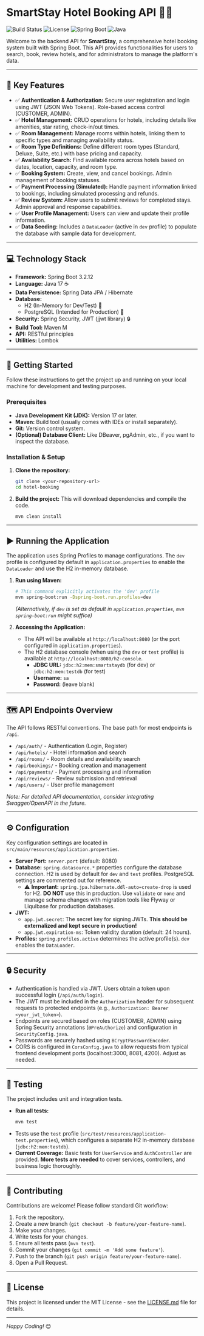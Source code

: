 # SmartStay Hotel Booking API 🏨✨

![Build Status](https://img.shields.io/badge/build-passing-brightgreen)
![License](https://img.shields.io/badge/license-MIT-blue)
![Spring Boot](https://img.shields.io/badge/Spring%20Boot-3.2.12-brightgreen)
![Java](https://img.shields.io/badge/Java-17-blue)

Welcome to the backend API for **SmartStay**, a comprehensive hotel booking system built with Spring Boot. This API provides functionalities for users to search, book, review hotels, and for administrators to manage the platform's data.

---

## 🌟 Key Features

*   ✅ **Authentication & Authorization:** Secure user registration and login using JWT (JSON Web Tokens). Role-based access control (CUSTOMER, ADMIN).
*   ✅ **Hotel Management:** CRUD operations for hotels, including details like amenities, star rating, check-in/out times.
*   ✅ **Room Management:** Manage rooms within hotels, linking them to specific types and managing availability status.
*   ✅ **Room Type Definitions:** Define different room types (Standard, Deluxe, Suite, etc.) with base pricing and capacity.
*   ✅ **Availability Search:** Find available rooms across hotels based on dates, location, capacity, and room type.
*   ✅ **Booking System:** Create, view, and cancel bookings. Admin management of booking statuses.
*   ✅ **Payment Processing (Simulated):** Handle payment information linked to bookings, including simulated processing and refunds.
*   ✅ **Review System:** Allow users to submit reviews for completed stays. Admin approval and response capabilities.
*   ✅ **User Profile Management:** Users can view and update their profile information.
*   ✅ **Data Seeding:** Includes a `DataLoader` (active in `dev` profile) to populate the database with sample data for development.

---

## 💻 Technology Stack

*   **Framework:** Spring Boot 3.2.12
*   **Language:** Java 17 ☕
*   **Data Persistence:** Spring Data JPA / Hibernate
*   **Database:**
    *   H2 (In-Memory for Dev/Test) 💾
    *   PostgreSQL (Intended for Production) 🐘
*   **Security:** Spring Security, JWT (jjwt library) 🔒
*   **Build Tool:** Maven  M
*   **API:** RESTful principles
*   **Utilities:** Lombok

---

## 🚀 Getting Started

Follow these instructions to get the project up and running on your local machine for development and testing purposes.

### Prerequisites

*   **Java Development Kit (JDK):** Version 17 or later.
*   **Maven:** Build tool (usually comes with IDEs or install separately).
*   **Git:** Version control system.
*   **(Optional) Database Client:** Like DBeaver, pgAdmin, etc., if you want to inspect the database.

### Installation & Setup

1.  **Clone the repository:**
    ```bash
    git clone <your-repository-url>
    cd hotel-booking
    ```

2.  **Build the project:**
    This will download dependencies and compile the code.
    ```bash
    mvn clean install
    ```

---

## ▶️ Running the Application

The application uses Spring Profiles to manage configurations. The `dev` profile is configured by default in `application.properties` to enable the `DataLoader` and use the H2 in-memory database.

1.  **Run using Maven:**
    ```bash
    # This command explicitly activates the 'dev' profile
    mvn spring-boot:run -Dspring-boot.run.profiles=dev
    ```
    *(Alternatively, if `dev` is set as default in `application.properties`, `mvn spring-boot:run` might suffice)*

2.  **Accessing the Application:**
    *   The API will be available at `http://localhost:8080` (or the port configured in `application.properties`).
    *   The H2 database console (when using the `dev` or `test` profile) is available at `http://localhost:8080/h2-console`.
        *   **JDBC URL:** `jdbc:h2:mem:smartstaydb` (for dev) or `jdbc:h2:mem:testdb` (for test)
        *   **Username:** `sa`
        *   **Password:** (leave blank)

---

## 🗺️ API Endpoints Overview

The API follows RESTful conventions. The base path for most endpoints is `/api`.

*   `/api/auth/` - Authentication (Login, Register)
*   `/api/hotels/` - Hotel information and search
*   `/api/rooms/` - Room details and availability search
*   `/api/bookings/` - Booking creation and management
*   `/api/payments/` - Payment processing and information
*   `/api/reviews/` - Review submission and retrieval
*   `/api/users/` - User profile management

*Note: For detailed API documentation, consider integrating Swagger/OpenAPI in the future.*

---

## ⚙️ Configuration

Key configuration settings are located in `src/main/resources/application.properties`.

*   **Server Port:** `server.port` (default: 8080)
*   **Database:** `spring.datasource.*` properties configure the database connection. H2 is used by default for `dev` and `test` profiles. PostgreSQL settings are commented out for reference.
    *   ⚠️ **Important:** `spring.jpa.hibernate.ddl-auto=create-drop` is used for H2. **DO NOT** use this in production. Use `validate` or `none` and manage schema changes with migration tools like Flyway or Liquibase for production databases.
*   **JWT:**
    *   `app.jwt.secret`: The secret key for signing JWTs. **This should be externalized and kept secure in production!**
    *   `app.jwt.expiration-ms`: Token validity duration (default: 24 hours).
*   **Profiles:** `spring.profiles.active` determines the active profile(s). `dev` enables the `DataLoader`.

---

## 🔒 Security

*   Authentication is handled via JWT. Users obtain a token upon successful login (`/api/auth/login`).
*   The JWT must be included in the `Authorization` header for subsequent requests to protected endpoints (e.g., `Authorization: Bearer <your_jwt_token>`).
*   Endpoints are secured based on roles (CUSTOMER, ADMIN) using Spring Security annotations (`@PreAuthorize`) and configuration in `SecurityConfig.java`.
*   Passwords are securely hashed using `BCryptPasswordEncoder`.
*   CORS is configured in `CorsConfig.java` to allow requests from typical frontend development ports (localhost:3000, 8081, 4200). Adjust as needed.

---

## 🧪 Testing

The project includes unit and integration tests.

*   **Run all tests:**
    ```bash
    mvn test
    ```
*   Tests use the `test` profile (`src/test/resources/application-test.properties`), which configures a separate H2 in-memory database (`jdbc:h2:mem:testdb`).
*   **Current Coverage:** Basic tests for `UserService` and `AuthController` are provided. **More tests are needed** to cover services, controllers, and business logic thoroughly.

---

## 🤝 Contributing

Contributions are welcome! Please follow standard Git workflow:

1.  Fork the repository.
2.  Create a new branch (`git checkout -b feature/your-feature-name`).
3.  Make your changes.
4.  Write tests for your changes.
5.  Ensure all tests pass (`mvn test`).
6.  Commit your changes (`git commit -m 'Add some feature'`).
7.  Push to the branch (`git push origin feature/your-feature-name`).
8.  Open a Pull Request.

---

## 📜 License

This project is licensed under the MIT License - see the [LICENSE.md](LICENSE.md) file for details.

---

*Happy Coding!* 😊

